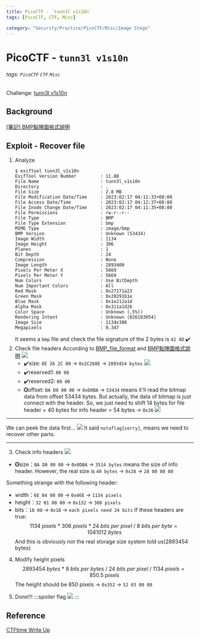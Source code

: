 ```yaml
---
title: PicoCTF - `tunn3l v1s10n`
tags: [PicoCTF, CTF, Misc]

category: "Security/Practice/PicoCTF/Misc/Image Stego"
---
```


# PicoCTF - `tunn3l v1s10n`
<!-- more -->
###### tags: `PicoCTF` `CTF` `Misc`
Challenge: [tunn3l v1s10n](https://play.picoctf.org/practice/challenge/112?category=4&page=1)

## Background
[[筆記] BMP點陣圖格式說明](https://www.jinnsblog.com/2009/08/bmp-format-graphic-illustration.html)


## Exploit - Recover file
1. Analyze
    ```bash!
    $ exiftool tunn3l_v1s10n
    ExifTool Version Number         : 11.88
    File Name                       : tunn3l_v1s10n
    Directory                       : .
    File Size                       : 2.8 MB
    File Modification Date/Time     : 2023:02:17 04:11:33+08:00
    File Access Date/Time           : 2023:02:17 04:12:37+08:00
    File Inode Change Date/Time     : 2023:02:17 04:11:35+08:00
    File Permissions                : rw-r--r--
    File Type                       : BMP
    File Type Extension             : bmp
    MIME Type                       : image/bmp
    BMP Version                     : Unknown (53434)
    Image Width                     : 1134
    Image Height                    : 306
    Planes                          : 1
    Bit Depth                       : 24
    Compression                     : None
    Image Length                    : 2893400
    Pixels Per Meter X              : 5669
    Pixels Per Meter Y              : 5669
    Num Colors                      : Use BitDepth
    Num Important Colors            : All
    Red Mask                        : 0x27171a23
    Green Mask                      : 0x20291b1e
    Blue Mask                       : 0x1e212a1d
    Alpha Mask                      : 0x311a1d26
    Color Space                     : Unknown (,5%()
    Rendering Intent                : Unknown (826103054)
    Image Size                      : 1134x306
    Megapixels                      : 0.347
    ```
    It seems a `bmp` file and check the file signature of the 2 bytes is `42 4D` :heavy_check_mark: 
2. Check file headers
According to [BMP_file_format](https://en.wikipedia.org/wiki/BMP_file_format) and [BMP點陣圖格式說明](https://www.jinnsblog.com/2009/08/bmp-format-graphic-illustration.html)
![](https://i.imgur.com/YU6exro.png)
    * :heavy_check_mark:size: `8E 26 2C 00` $\to$ `0x2C268E` $\to$ `2893454 bytes`
![](https://i.imgur.com/H6G44kT.png)
    * :heavy_check_mark:reserved1: `00 00`
    * :heavy_check_mark:reserved2:  `00 00`
    * :negative_squared_cross_mark:offset: `BA D0 00 00` $\to$ `0xD0BA` $\to$ `53434` means it'll read the bitmap data from offset 53434 bytes. But actually, the data of bitmap is just connect with the header. So, we just need to shift 14 bytes for file header + 40 bytes for info header = 54 bytes $\to$ `0x36`
![](https://i.imgur.com/crETYOD.png)

---

We can peek the data first...
![](https://i.imgur.com/DWesnDl.png)
It said `notaflag{sorry}`, means we need to recover other parts.

---

3. Check info headers
![](https://i.imgur.com/SMZn71k.png)
* :negative_squared_cross_mark:size：`BA D0 00 00` $\to$ `0x0DBA` $\to$ `3514 bytes` means the size of info header. However, the real size is `40 bytes` $\to$ `0x28` $\to$ `28 00 00 00`

Something strange with the following header:
* width：`6E 04 00 00` $\to$ `0x46E` $\to$ `1134 pixels`
* height：`32 01 00 00` $\to$ `0x132` $\to$ `306 pixels`
* bits：`18 00` $\to$ `0x18` $\to$ `each pixels need 24 bits`
If these headers are true:
$$
1134\ pixels\ *\ 306\ pixels\ *\ 24\ bits\ per\ pixel\ /\ 8\ bits\ per\ byte=1041012\ bytes
$$
And this is obviously not the real storage size system told us(2893454 bytes)

4. Modify height pixels
$$
2893454\ bytes\ *\ 8\ bits\ per\ bytes\ /\ 24\  bits\ per\ pixel\ /\ 1134\ pixels=850.5\ pixels
$$
The height should be 850 pixels $\to$ `0x352` $\to$ `52 03 00 00`

5. Done!!!
    :::spoiler flag
    ![](https://i.imgur.com/IJMO8Pd.jpg)
    :::

## Reference
[CTFtime Write Up](https://ctftime.org/writeup/28157)